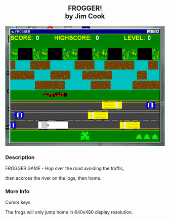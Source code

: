 ﻿<div align="center">

## FROGGER!<br/>by Jim Cook

<img src="PIC2000987225635.gif">
</div>

### Description

FROGGER GAME - Hop over the road avoiding the traffic,

then accross the river on the logs, then home.

### More Info

Cursor keys

The frogs will only jump home in 640x480 display resolution.

